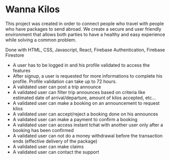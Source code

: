 # Wanna Kilos

This project was created in order to connect people who travel with people who have packages to send abroad. 
We create a secure and user friendly environment that allows both parties to have a healthy and easy experience while solving a common problem.

Done with HTML, CSS, Javascript, React, Firebase Authentication, Firebase Firestore

  - A user has to be logged in and his profile validated to access the features
  - After signup, a user is requested for more informations to complete his profile. Profile validation can take up to 72 hours.  
  - A validated user can post a trip announce
  - A validated user can filter trip announces based on criteria like estimated date of arrival/departure, amount of kilos accepted, etc...
  - A validated user can make a booking on an announcement to request kilos
  - A validated user can accept/reject a booking done on his announces
  - A validated user can make a payment to confirm a booking
  - A validated user can access instant tchat with another user only after a booking has been confirmed
  - A validated user can not do a money withdrawal before the transaction ends (effective delivery of the package)
  - A validated user can make claims
  - A validated user can contact the support 
  
